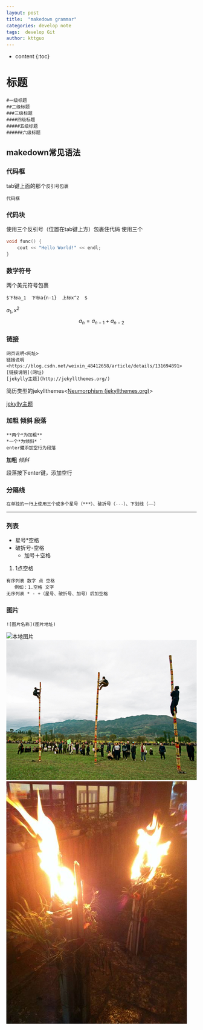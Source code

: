 ```yaml
---
layout: post
title:  "makedown grammar"
categories: develop note
tags:  develop Git
author: kttguo
---
```


* content
{:toc}

# 标题

```
#一级标题 
##二级标题
###三级标题 
####四级标题 
#####五级标题 
######六级标题
```

## makedown常见语法
### 代码框

tab键上面的那个```反引号包裹```

`代码框`

### 代码块

使用三个反引号（位置在tab键上方）包裹住代码
使用三个

```c++
void func() {
    cout << "Hello World!" << endl;
}

```
### 数学符号

两个美元符号包裹

​```$下标a_1  下标a{n-1}  上标x^2  $```

$a_1,x^2$
$$
a_n = a_{n-1} + a_{n-2}
$$

### 链接

```
网页说明<网址>
链接说明<https://blog.csdn.net/weixin_48412658/article/details/131694891>
[链接说明](网址)
[jekylly主题](http://jekyllthemes.org/)
```

简历类型的jekyllthemes<[Neumorphism (jekyllthemes.org)](http://jekyllthemes.org/themes/neumorphism/)>

[jekylly主题](http://jekyllthemes.org/)

### 加粗 倾斜 段落

```
**两个*为加粗**  
*一个*为倾斜* `
enter健添加空行为段落
```

**加粗**  *倾斜*  

段落按下enter键，添加空行

### 分隔线

​```在单独的一行上使用三个或多个星号（***）、破折号（---）、下划线（——）```

---

### 列表

* 星号*空格
* 破折号-空格
  + 加号＋空格

1. 1点空格

```
有序列表 数字 点 空格 
   例如：1.空格 文字
无序列表 * - +（星号、破折号、加号）后加空格 
```
### 图片

```
![图片名称](图片地址)
```



![本地图片](C:\Users\GTT\Pictures\qq\3b3de768c303e5e98fe0641fe678b996.png)
![本地图片](images/img2.png)
![示例图片](images/img1.jpg)





